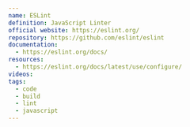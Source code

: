 ```yaml
---
name: ESLint
definition: JavaScript Linter
official website: https://eslint.org/
repository: https://github.com/eslint/eslint
documentation:
  - https://eslint.org/docs/
resources:
  - https://eslint.org/docs/latest/use/configure/
videos: 
tags:
  - code
  - build
  - lint
  - javascript
---
```

